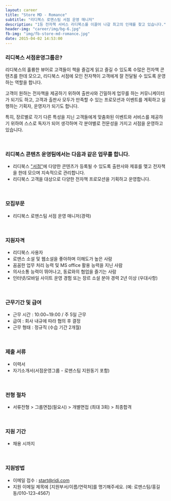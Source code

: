 ```yaml
---
layout: career
title: "Store MD - Romance"
subtitle: "리디북스 로맨스팀 서점 운영 매니저"
description: "1등 전자책 서비스 리디북스를 이끌어 나갈 최고의 인재를 찾고 있습니다."
header-img: "career/img/bg-6.jpg"
fb-img: "img/fb-store-md-romance.jpg"
date: 2015-04-02 14:53:00
---
```



### 리디북스 서점운영그룹은?

리디북스의 훌륭한 뷰어로 고객들이 책을 즐겁게 읽고 즐길 수 있도록 수많은 전자책 콘텐츠를 한데 모으고, 리디북스 서점에 모인 전자책이 고객에게 잘 전달될 수 있도록 운영하는 역할을 합니다.

고객이 원하는 전자책을 제공하기 위하여 출판사와 긴밀하게 업무를 하는 커뮤니케이터가 되기도 하고, 고객과 출판사 모두가 만족할 수 있는 프로모션과 이벤트를 계획하고 실행하는 기획자, 운영자가 되기도 합니다.

특히, 장르별로 각기 다른 특성을 지닌 고객들에게 맞춤화된 이벤트와 서비스를 제공하기 위하여 스스로 독자가 되어 생각하며 각 분야별로 전문성을 가지고 서점을 운영하고 있습니다.

<br>

### 리디북스 콘텐츠 운영팀에서는 다음과 같은 업무를 합니다.

* 리디북스 ["서점"](http://ridibooks.com)에 다양한 콘텐츠가 등록될 수 있도록 출판사와 제휴를 맺고 전자책을 한데 모으며 지속적으로 관리합니다.
* 리디북스 고객을 대상으로 다양한 전자책 프로모션을 기획하고 운영합니다.

<br>

### 모집부문
* 리디북스 로맨스팀 서점 운영 매니저(경력)

<br>

### 지원자격

* 리디북스 사용자
* 로맨스 소설  및 웹소설을 좋아하며 이해도가 높은 사람
* 꼼꼼한 업무 처리 능력 및 MS office 활용 능력을 지닌 사람
* 의사소통 능력이 뛰어나고, 동료와의 협업을 즐기는 사람
* 인터넷/모바일 사이트 운영 경험 또는 장르 소설 분야 경력 2년 이상 (우대사항)

<br>

### 근무기간 및 급여

* 근무 시간 : 10:00~19:00 / 주 5일 근무
* 급여 : 회사 내규에 따라 협의 후 결정
* 근무 형태 : 정규직 (수습 기간 2개월)

<br>

### 제출 서류

* 이력서
* 자기소개서(서점운영그룹 - 로맨스팀 지원동기 포함)

<br>

### 전형 절차

* 서류전형 > 그룹면접(필요시) > 개별면접 (최대 3회) > 최종합격

<br>

### 지원 기간

* 채용 시까지

<br>

### 지원방법

* 이메일 접수 : <a href="mailto:start@ridi.com">start@ridi.com</a>
* 지원 이메일 제목에 [지원부서/이름/연락처]를 명기해주세요.
  (예: 로맨스팀/홍길동/010-123-4567)
